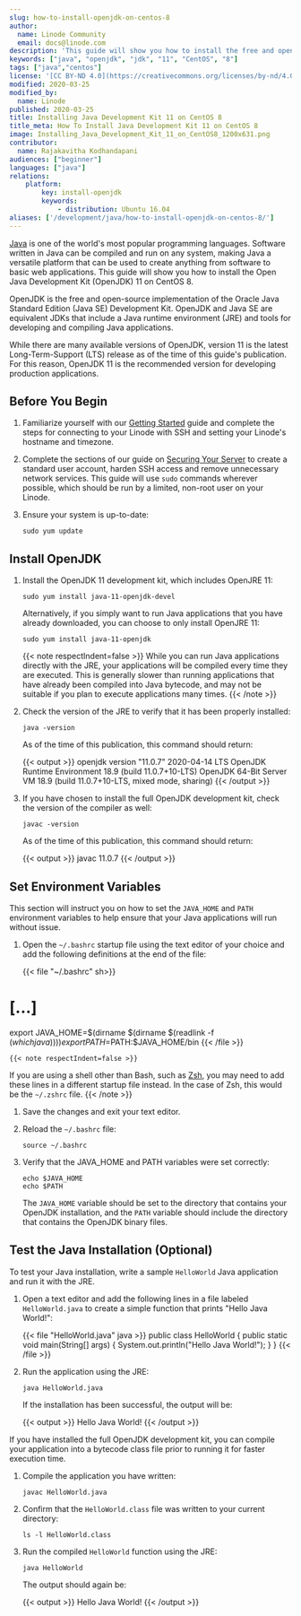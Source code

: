 ```yaml
---
slug: how-to-install-openjdk-on-centos-8
author:
  name: Linode Community
  email: docs@linode.com
description: 'This guide will show you how to install the free and open-source Open Java Development Kit (OpenJDK) version of the Java Runtime Environment (JRE) on CentOS 8.'
keywords: ["java", "openjdk", "jdk", "11", "CentOS", "8"]
tags: ["java","centos"]
license: '[CC BY-ND 4.0](https://creativecommons.org/licenses/by-nd/4.0)'
modified: 2020-03-25
modified_by:
  name: Linode
published: 2020-03-25
title: Installing Java Development Kit 11 on CentOS 8
title_meta: How To Install Java Development Kit 11 on CentOS 8
image: Installing_Java_Development_Kit_11_on_CentOS8_1200x631.png
contributor:
  name: Rajakavitha Kodhandapani
audiences: ["beginner"]
languages: ["java"]
relations:
    platform:
        key: install-openjdk
        keywords:
            - distribution: Ubuntu 16.04
aliases: ['/development/java/how-to-install-openjdk-on-centos-8/']
---
```


[Java](https://www.oracle.com/java/index.html) is one of the world's most popular programming languages. Software written in Java can be compiled and run on any system, making Java a versatile platform that can be used to create anything from software to basic web applications. This guide will show you how to install the Open Java Development Kit (OpenJDK) 11 on CentOS 8.

OpenJDK is the free and open-source implementation of the Oracle Java Standard Edition (Java SE) Development Kit. OpenJDK and Java SE are equivalent JDKs that include a Java runtime environment (JRE) and tools for developing and compiling Java applications.

While there are many available versions of OpenJDK, version 11 is the latest Long-Term-Support (LTS) release as of the time of this guide's publication. For this reason, OpenJDK 11 is the recommended version for developing production applications.

## Before You Begin

1.  Familiarize yourself with our [Getting Started](/docs/guides/getting-started/) guide and complete the steps for connecting to your Linode with SSH and setting your Linode's hostname and timezone.

1.  Complete the sections of our guide on [Securing Your Server](/docs/guides/set-up-and-secure/) to create a standard user account, harden SSH access and remove unnecessary network services. This guide will use `sudo` commands wherever possible, which should be run by a limited, non-root user on your Linode.

1.  Ensure your system is up-to-date:

        sudo yum update

## Install OpenJDK

1.  Install the OpenJDK 11 development kit, which includes OpenJRE 11:

        sudo yum install java-11-openjdk-devel

    Alternatively, if you simply want to run Java applications that you have already downloaded, you can choose to only install OpenJRE 11:

        sudo yum install java-11-openjdk

    {{< note respectIndent=false >}}
While you can run Java applications directly with the JRE, your applications will be compiled every time they are executed. This is generally slower than running applications that have already been compiled into Java bytecode, and may not be suitable if you plan to execute applications many times.
{{< /note >}}

1.  Check the version of the JRE to verify that it has been properly installed:

        java -version

    As of the time of this publication, this command should return:

    {{< output >}}
openjdk version "11.0.7" 2020-04-14 LTS
OpenJDK Runtime Environment 18.9 (build 11.0.7+10-LTS)
OpenJDK 64-Bit Server VM 18.9 (build 11.0.7+10-LTS, mixed mode, sharing)
{{< /output >}}

1.  If you have chosen to install the full OpenJDK development kit, check the version of the compiler as well:

        javac -version

    As of the time of this publication, this command should return:

    {{< output >}}
javac 11.0.7
{{< /output >}}

## Set Environment Variables

This section will instruct you on how to set the `JAVA_HOME` and `PATH` environment variables to help ensure that your Java applications will run without issue.

1.  Open the `~/.bashrc` startup file using the text editor of your choice and add the following definitions at the end of the file:

    {{< file "~/.bashrc" sh>}}
# [...]
export JAVA_HOME=$(dirname $(dirname $(readlink -f $(which java))))
export PATH=$PATH:$JAVA_HOME/bin
{{< /file >}}

    {{< note respectIndent=false >}}
If you are using a shell other than Bash, such as [Zsh](https://github.com/ohmyzsh/ohmyzsh), you may need to add these lines in a different startup file instead. In the case of Zsh, this would be the `~/.zshrc` file.
{{< /note >}}

1.  Save the changes and exit your text editor.

1.  Reload the `~/.bashrc` file:

        source ~/.bashrc

1.  Verify that the JAVA_HOME and PATH variables were set correctly:

        echo $JAVA_HOME
        echo $PATH

    The `JAVA_HOME` variable should be set to the directory that contains your OpenJDK installation, and the `PATH` variable should include the directory that contains the OpenJDK binary files.

## Test the Java Installation (Optional)

To test your Java installation, write a sample `HelloWorld` Java application and run it with the JRE.

1.  Open a text editor and add the following lines in a file labeled `HelloWorld.java` to create a simple function that prints "Hello Java World!":

    {{< file "HelloWorld.java" java >}}
public class HelloWorld {
    public static void main(String[] args) {
        System.out.println("Hello Java World!");
    }
}
{{< /file >}}

1.  Run the application using the JRE:

        java HelloWorld.java

    If the installation has been successful, the output will be:

    {{< output >}}
Hello Java World!
{{< /output >}}

If you have installed the full OpenJDK development kit, you can compile your application into a bytecode class file prior to running it for faster execution time.

1.  Compile the application you have written:

        javac HelloWorld.java

1.  Confirm that the `HelloWorld.class` file was written to your current directory:

        ls -l HelloWorld.class

1.  Run the compiled `HelloWorld` function using the JRE:

        java HelloWorld

    The output should again be:

    {{< output >}}
Hello Java World!
{{< /output >}}
